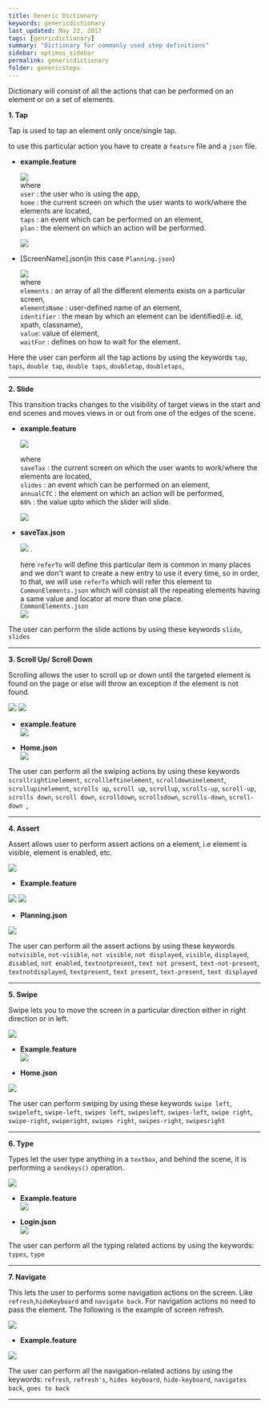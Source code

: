 ```yaml
---
title: Generic Dictionary
keywords: genericdictionary
last_updated: May 22, 2017
tags: [genricdictionary]
summary: "Dictionary for commonly used step definitions"
sidebar: optimus_sidebar
permalink: genericdictionary
folder: genericsteps
---
```

Dictionary will consist of all the actions that can be performed on an element or on a set of elements.   


<a name="Tap"></a>**1. Tap**


Tap is used to tap an element only once/single tap.

to use this particular action you have to create a `feature` file and a `json` file.

* **example.feature** 
   
  ![](http://i.imgur.com/4nvD1u8.png)    
  where    
  `user` : the user who is using the app,   
  `home` : the current screen on which the user wants to work/where the elements are located,   
  `taps` : an event which can be performed on an element,   
  `plan` : the element on which an action will be performed. 
    

  ![](https://media.giphy.com/media/3ohzdMdWpnyZK6FzbO/giphy.gif)  
         

* [ScreenName].json(in this case `Planning.json`)
    
  ![](http://i.imgur.com/nc3wMIf.png)   
  where    
  `elements` : an array of all the different elements exists on a particular screen,    
  `elementsName` : user-defined name of an element,    
  `identifier` : the mean by which an element can be identified(i.e. id, xpath, classname),    
  `value`: value of element,      
  `waitFor` : defines on how to wait for the element.   
   
Here the user can perform all the tap actions by using the keywords 
  `tap`,
  `taps`,
  `double tap`,
  `double taps`,
  `doubletap`,
  `doubletaps`,
 
***

<a name="Slide"></a>**2. Slide**

This transition tracks changes to the visibility of target views in the start and end scenes and moves views in or out from one of the edges of the scene.  
  
* **example.feature**

  ![](http://i.imgur.com/RlvRKbz.png)

  where   
  `saveTax` : the current screen on which the user wants to work/where the elements are located,   
  `slides` : an event which can be performed on an element,   
  `annualCTC` : the element on which an action will be performed,   
  `60%` : the value upto which the slider will slide.          

  ![](https://media.giphy.com/media/xUA7b6Db2aH8wUMtNK/giphy.gif)

* **saveTax.json**    

  ![](http://i.imgur.com/PodW72r.png) .  

  here `referTo` will define this particular item is common in many places and we don't want to create a new 
  entry to use it every time, so in order, to that, we will use `referTo` which will refer this element to 
  `CommonElements.json` which will consist all the repeating elements having a same value and locator at more than one place.    
  `CommonElements.json`    
  ![](http://i.imgur.com/lZ1XnGp.png)    

The user can perform the slide actions by using these keywords `slide`, `slides`    


***

<a name="Scroll"></a>**3. Scroll Up/ Scroll Down**
  
Scrolling allows the user to scroll up or down until the targeted element is found on the page or else will throw an exception if the element is not found.     
          

![](https://media.giphy.com/media/xUOrwjZ6N5BZQetkLm/giphy.gif)                ![](https://media.giphy.com/media/xUOrwnpUgcwSYtParm/giphy.gif)
      
* **example.feature**  
![](http://i.imgur.com/R5Kwh2v.png)     

* **Home.json**     
![](http://i.imgur.com/Zk7KHM4.png)   

The user can perform all the swiping actions by using these keywords 
`scrollrightinelement`,
`scrollleftinelement`,
`scrolldowninelement`,
`scrollupinelement`,
`scrolls up`,
`scroll up`,
`scrollup`,
`scrolls-up`,
`scroll-up`,
`scrolls down`,
`scroll down`,
`scrolldown`,
`scrollsdown`,
`scrolls-down`,
`scroll-down `,   

***  

<a name="Assert"></a>**4. Assert**


Assert allows user to perform assert actions on a element, i.e element is visible, element is enabled, etc.
    
![](https://media.giphy.com/media/xUOrwfOaRHUwdvh0Os/giphy.gif)   

* **Example.feature**   

![](http://i.imgur.com/dYToXeY.png)
![](https://i.imgur.com/gMa2x3D.png)

* **Planning.json**   

![](http://i.imgur.com/3HiWLMa.png)

The user can perform all the assert actions by using these keywords 
`notvisible`,
`not-visible`,
`not visible`,
`not displayed`,
`visible`,
`displayed`,
`disabled`,
`not enabled`,
`textnotpresent`,
`text not present`,
`text-not-present`,
`textnotdisplayed`,
`textpresent`,
`text present`,
`text-present`,
`text displayed`

***

<a name="Swipe"></a>**5. Swipe**    
   

Swipe lets you to move the screen in a particular direction either in right direction or in left.    

![](https://media.giphy.com/media/l4FGE1RSp8mmNSXJe/giphy.gif)

* **Example.feature**  
![](http://i.imgur.com/BWr8Kmp.png)

* **Home.json**     

![](http://i.imgur.com/evcqGKv.png)    

The user can perform swiping by using these keywords
`swipe left`,
`swipeleft`,
`swipe-left`,
`swipes left`,
`swipesleft`,
`swipes-left`,
`swipe right`,
`swipe-right`,
`swiperight`,
`swipes right`,
`swipes-right`,
`swipesright`    

*** 

<a name="Type"></a>**6. Type**
 

Types let the user type anything in a `textbox`, and behind the scene, it is performing a `sendkeys()` operation.     


![](https://media.giphy.com/media/xUOrvY2xr31DURr6Kc/giphy.gif)    

* **Example.feature**   
![](http://i.imgur.com/JlEXzpe.png)    

* **Login.json**   
![](http://i.imgur.com/po6qAAI.png)   

The user can perform all the typing related actions by using the keywords:
`types`,
`type` 


***

<a name="Navigate"></a>**7. Navigate**


This lets the user to performs some navigation actions on the screen. Like `refresh`,`hideKeyboard` and `navigate back`. For navigation actions no need to pass the element. The following is the example of screen refresh.


![](https://media.giphy.com/media/8FPcrgSTHmPa730lBd/giphy.gif)    

* **Example.feature**   

![](https://i.imgur.com/1tOHZS1.png)    

The user can perform all the navigation-related actions by using the keywords:
`refresh`,
`refresh's`,
`hides keyboard`,
`hide-keyboard`,
`navigates back`,
`goes to back` 

*** 